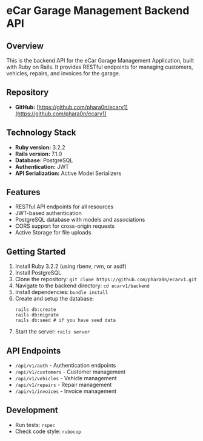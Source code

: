 # eCar Garage Management Backend API

## Overview
This is the backend API for the eCar Garage Management Application, built with Ruby on Rails. It provides RESTful endpoints for managing customers, vehicles, repairs, and invoices for the garage.

## Repository
- **GitHub:** [https://github.com/phara0n/ecarv1](https://github.com/phara0n/ecarv1)

## Technology Stack
- **Ruby version:** 3.2.2
- **Rails version:** 7.1.0
- **Database:** PostgreSQL
- **Authentication:** JWT
- **API Serialization:** Active Model Serializers

## Features
- RESTful API endpoints for all resources
- JWT-based authentication
- PostgreSQL database with models and associations
- CORS support for cross-origin requests
- Active Storage for file uploads

## Getting Started
1. Install Ruby 3.2.2 (using rbenv, rvm, or asdf)
2. Install PostgreSQL
3. Clone the repository: `git clone https://github.com/phara0n/ecarv1.git`
4. Navigate to the backend directory: `cd ecarv1/backend`
5. Install dependencies: `bundle install`
6. Create and setup the database:
   ```
   rails db:create
   rails db:migrate
   rails db:seed # if you have seed data
   ```
7. Start the server: `rails server`

## API Endpoints
- `/api/v1/auth` - Authentication endpoints
- `/api/v1/customers` - Customer management
- `/api/v1/vehicles` - Vehicle management
- `/api/v1/repairs` - Repair management
- `/api/v1/invoices` - Invoice management

## Development
- Run tests: `rspec`
- Check code style: `rubocop`

